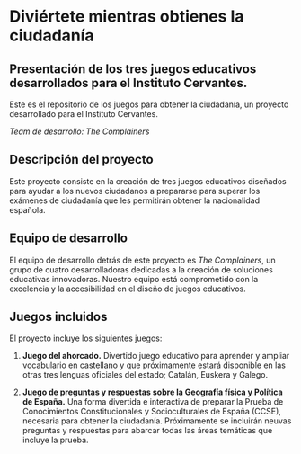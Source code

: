 # Diviértete mientras obtienes la ciudadanía
## Presentación de los tres juegos educativos desarrollados para el Instituto Cervantes.

Este es el repositorio de los juegos para obtener la ciudadanía, un proyecto desarrollado para el Instituto Cervantes.

*Team de desarrollo: The Complainers*

## Descripción del proyecto
Este proyecto consiste en la creación de tres juegos educativos diseñados para ayudar a los nuevos ciudadanos a prepararse para superar los exámenes de ciudadanía que les permitirán obtener la nacionalidad española.

## Equipo de desarrollo
El equipo de desarrollo detrás de este proyecto es *The Complainers*, un grupo de cuatro desarrolladoras dedicadas a la creación de soluciones educativas innovadoras. Nuestro equipo está comprometido con la excelencia y la accesibilidad en el diseño de juegos educativos.

## Juegos incluidos
El proyecto incluye los siguientes juegos:
1. **Juego del ahorcado.** Divertido juego educativo para aprender y ampliar vocabulario en castellano y que próximamente estará disponible en las otras tres lenguas oficiales del estado; Catalán, Euskera y Galego.

2. **Juego de preguntas y respuestas sobre la Geografía física y Política de España.** Una forma divertida e interactiva de preparar la Prueba de Conocimientos Constitucionales y Socioculturales de España (CCSE), necesaria para obtener la ciudadanía. Próximamente se incluirán neuvas preguntas y respuestas para abarcar todas las áreas temáticas que incluye la prueba.

